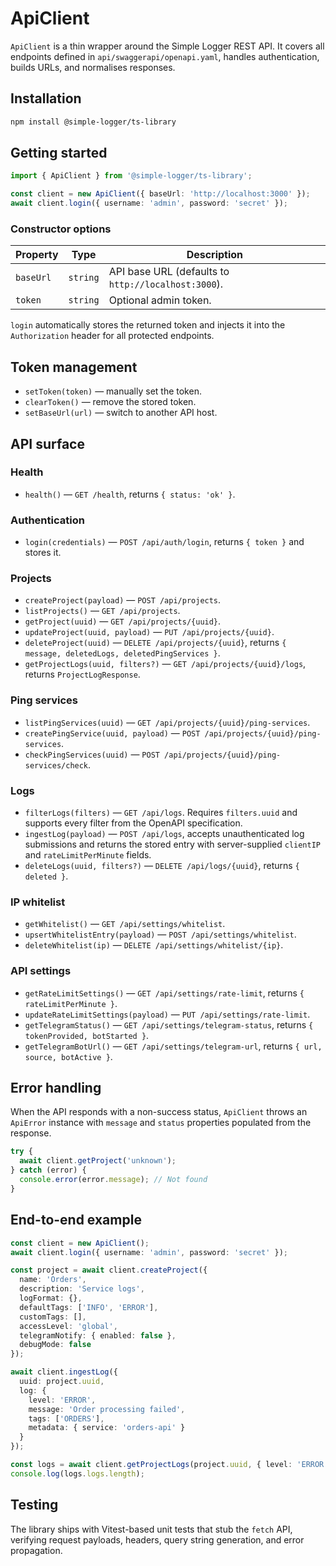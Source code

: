 # ApiClient

`ApiClient` is a thin wrapper around the Simple Logger REST API. It covers all endpoints defined in
`api/swaggerapi/openapi.yaml`, handles authentication, builds URLs, and normalises responses.

## Installation

```bash
npm install @simple-logger/ts-library
```

## Getting started

```ts
import { ApiClient } from '@simple-logger/ts-library';

const client = new ApiClient({ baseUrl: 'http://localhost:3000' });
await client.login({ username: 'admin', password: 'secret' });
```

### Constructor options

| Property | Type | Description |
| --- | --- | --- |
| `baseUrl` | `string` | API base URL (defaults to `http://localhost:3000`). |
| `token` | `string` | Optional admin token. |

`login` automatically stores the returned token and injects it into the `Authorization` header for
all protected endpoints.

## Token management

- `setToken(token)` — manually set the token.
- `clearToken()` — remove the stored token.
- `setBaseUrl(url)` — switch to another API host.

## API surface

### Health

- `health()` — `GET /health`, returns `{ status: 'ok' }`.

### Authentication

- `login(credentials)` — `POST /api/auth/login`, returns `{ token }` and stores it.

### Projects

- `createProject(payload)` — `POST /api/projects`.
- `listProjects()` — `GET /api/projects`.
- `getProject(uuid)` — `GET /api/projects/{uuid}`.
- `updateProject(uuid, payload)` — `PUT /api/projects/{uuid}`.
- `deleteProject(uuid)` — `DELETE /api/projects/{uuid}`, returns
  `{ message, deletedLogs, deletedPingServices }`.
- `getProjectLogs(uuid, filters?)` — `GET /api/projects/{uuid}/logs`, returns `ProjectLogResponse`.

### Ping services

- `listPingServices(uuid)` — `GET /api/projects/{uuid}/ping-services`.
- `createPingService(uuid, payload)` — `POST /api/projects/{uuid}/ping-services`.
- `checkPingServices(uuid)` — `POST /api/projects/{uuid}/ping-services/check`.

### Logs

- `filterLogs(filters)` — `GET /api/logs`. Requires `filters.uuid` and supports every filter from the
  OpenAPI specification.
- `ingestLog(payload)` — `POST /api/logs`, accepts unauthenticated log submissions and returns the stored entry with
  server-supplied `clientIP` and `rateLimitPerMinute` fields.
- `deleteLogs(uuid, filters?)` — `DELETE /api/logs/{uuid}`, returns `{ deleted }`.

### IP whitelist

- `getWhitelist()` — `GET /api/settings/whitelist`.
- `upsertWhitelistEntry(payload)` — `POST /api/settings/whitelist`.
- `deleteWhitelist(ip)` — `DELETE /api/settings/whitelist/{ip}`.

### API settings

- `getRateLimitSettings()` — `GET /api/settings/rate-limit`, returns `{ rateLimitPerMinute }`.
- `updateRateLimitSettings(payload)` — `PUT /api/settings/rate-limit`.
- `getTelegramStatus()` — `GET /api/settings/telegram-status`, returns `{ tokenProvided, botStarted }`.
- `getTelegramBotUrl()` — `GET /api/settings/telegram-url`, returns `{ url, source, botActive }`.

## Error handling

When the API responds with a non-success status, `ApiClient` throws an `ApiError` instance with
`message` and `status` properties populated from the response.

```ts
try {
  await client.getProject('unknown');
} catch (error) {
  console.error(error.message); // Not found
}
```

## End-to-end example

```ts
const client = new ApiClient();
await client.login({ username: 'admin', password: 'secret' });

const project = await client.createProject({
  name: 'Orders',
  description: 'Service logs',
  logFormat: {},
  defaultTags: ['INFO', 'ERROR'],
  customTags: [],
  accessLevel: 'global',
  telegramNotify: { enabled: false },
  debugMode: false
});

await client.ingestLog({
  uuid: project.uuid,
  log: {
    level: 'ERROR',
    message: 'Order processing failed',
    tags: ['ORDERS'],
    metadata: { service: 'orders-api' }
  }
});

const logs = await client.getProjectLogs(project.uuid, { level: 'ERROR' });
console.log(logs.logs.length);
```

## Testing

The library ships with Vitest-based unit tests that stub the `fetch` API, verifying request payloads,
headers, query string generation, and error propagation.
